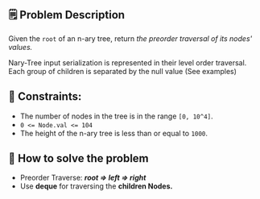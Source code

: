 ## 🗒️ Problem Description

Given the `root` of an n-ary tree, return *the preorder traversal of its nodes' values.*

Nary-Tree input serialization is represented in their level order traversal. Each group of children is separated by the null value (See examples)

## 📌 Constraints:
- The number of nodes in the tree is in the range `[0, 10^4]`.
- `0 <= Node.val <= 104`
- The height of the n-ary tree is less than or equal to `1000`.

## 🤔 How to solve the problem
- Preorder Traverse: ***root => left => right***
- Use **deque** for traversing the **children Nodes.**
